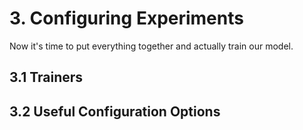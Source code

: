 # 3. Configuring Experiments

Now it's time to put everything together and actually train our model.

## 3.1 Trainers

## 3.2 Useful Configuration Options
